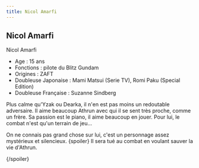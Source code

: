 ```yaml
---
title: Nicol Amarfi
---
```


Nicol Amarfi
------------

Nicol Amarfi   
- Age : 15 ans   
- Fonctions : pilote du Blitz Gundam   
- Origines : ZAFT   
- Doubleuse Japonaise : Mami Matsui (Serie TV), Romi Paku (Special Edition)   
- Doubleuse Française : Suzanne Sindberg


Plus calme qu'Yzak ou Dearka, il n'en est pas moins un redoutable adversaire. Il aime beaucoup Athrun avec qui il se sent très proche, comme un frère. Sa passion est le piano, il aime beaucoup en jouer. Pour lui, le combat n'est qu'un terrain de jeu...



  
On ne connais pas grand chose sur lui, c'est un personnage assez mystérieux et silencieux.
{spoiler}
Il sera tué au combat en voulant sauver la vie d'Athrun.


{/spoiler}